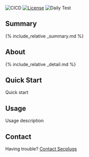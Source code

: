 ![CICD](https://github.com/SecPlugs/go-kit/workflows/CICD/badge.svg)
[![License](https://img.shields.io/badge/License-Apache%202.0-blue.svg)](https://opensource.org/licenses/Apache-2.0)
![Daily Test](https://github.com/SecPlugs/go-kit/workflows/DailyTest/badge.svg)
## Summary
{% include_relative _summary.md %}

## About
{% include_relative _detail.md %}

## Quick Start
Quick start

## Usage
Usage description

## Contact
Having trouble? [Contact Secplugs ](https://secplugs.com/contacts)